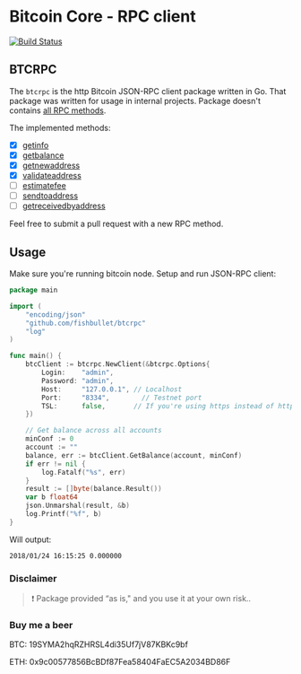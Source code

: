 # Bitcoin Core - RPC client

[![Build Status](https://travis-ci.org/fishbullet/btcrpc.svg?branch=master)](https://travis-ci.org/fishbullet/btcrpc)

## BTCRPC

The `btcrpc` is the http Bitcoin JSON-RPC client package written in Go.
That package was written for usage in internal projects.
Package doesn't contains [all RPC methods](https://bitcoin.org/en/developer-reference#rpcs). 

The implemented methods:

- [x] [getinfo](https://bitcoin.org/en/developer-reference#getinfo)
- [x] [getbalance](https://bitcoin.org/en/developer-reference#getbalance)
- [x] [getnewaddress](https://bitcoin.org/en/developer-reference#getnewaddress)
- [x] [validateaddress](https://bitcoin.org/en/developer-reference#validateaddress)
- [ ] [estimatefee](https://bitcoin.org/en/developer-reference#estimatefee)
- [ ] [sendtoaddress](https://bitcoin.org/en/developer-reference#sendtoaddress)
- [ ] [getreceivedbyaddress](https://bitcoin.org/en/developer-reference#getreceivedbyaddress)

Feel free to submit a pull request with a new RPC method.

## Usage

Make sure you're running bitcoin node. Setup and run JSON-RPC client:

```go
package main

import (
	"encoding/json"
	"github.com/fishbullet/btcrpc"
	"log"
)

func main() {
	btcClient := btcrpc.NewClient(&btcrpc.Options{
		Login:    "admin",
		Password: "admin",
		Host:     "127.0.0.1", // Localhost
		Port:     "8334",        // Testnet port
		TSL:      false,       // If you're using https instead of http
	})

	// Get balance across all accounts
	minConf := 0
	account := ""
	balance, err := btcClient.GetBalance(account, minConf)
	if err != nil {
		log.Fatalf("%s", err)
	}
	result := []byte(balance.Result())
	var b float64
	json.Unmarshal(result, &b)
	log.Printf("%f", b)
}
```
Will output:
```
2018/01/24 16:15:25 0.000000
```


### Disclaimer
> :exclamation: Package provided “as is," and you use it at your own risk.. 

### Buy me a beer

BTC: 19SYMA2hqRZHRSL4di35Uf7jV87KBKc9bf

ETH: 0x9c00577856BcBDf87Fea58404FaEC5A2034BD86F

